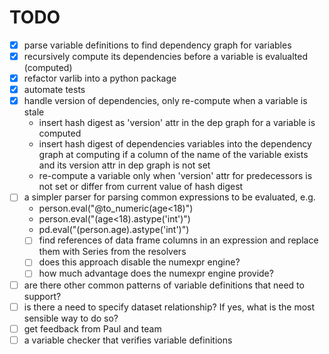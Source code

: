 # TODO
- [x] parse variable definitions to find dependency graph for variables
- [x] recursively compute its dependencies before a variable is evalualted (computed)
- [x] refactor varlib into a python package
- [x] automate tests
- [x] handle version of dependencies, only re-compute when a variable is stale
   - insert hash digest as 'version' attr in the dep graph for a variable is computed
   - insert hash digest of dependencies variables into the dependency graph at computing if a column of the name of the variable exists and its version attr in dep graph is not set
   - re-compute a variable only when 'version' attr for predecessors is not set or differ from current value of hash digest
- [ ] a simpler parser for parsing common expressions to be evaluated, e.g.
   * person.eval("@to_numeric(age<18)")
   * person.eval("(age<18).astype('int')")
   * pd.eval("(person.age).astype('int')")
   - [ ] find references of data frame columns in an expression and replace them with Series from the resolvers
   - [ ] does this approach disable the numexpr engine?
   - [ ] how much advantage does the numexpr engine provide?
- [ ] are there other common patterns of variable definitions that need to support?
- [ ] is there a need to specify dataset relationship? If yes, what is the most sensible way to do so?
- [ ] get feedback from Paul and team
- [ ] a variable checker that verifies variable definitions
